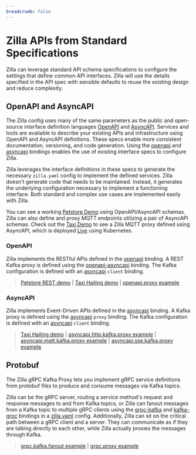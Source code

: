 ```yaml
---
breadcrumb: false
---
```


# Zilla APIs from Standard Specifications

Zilla can leverage standard API schema specifications to configure the settings that define common API interfaces. Zilla will use the details specified in the API spec with sensible defaults to reuse the existing design and reduce complexity.

## OpenAPI and AsyncAPI

The Zilla config uses many of the same parameters as the public and open-source interface definition languages [OpenAPI](https://www.openapis.org/) and [AsyncAPI](https://www.asyncapi.com/). Services and tools are available to describe your existing APIs and infrastructure using OpenAPI and AsyncAPI definitions. These specs enable more consistent documentation, versioning, and code generation. Using the [openapi](../reference/config/bindings/openapi/) and [asyncapi](../reference/config/bindings/asyncapi/README.md) bindings enables the use of existing interface specs to configure Zilla.

Zilla leverages the interface definitions in these specs to generate the necessary `zilla.yaml` config to implement the defined services. Zilla doesn't generate code that needs to be maintained. Instead, it generates the underlying configuration necessary to implement a functioning interface. Both standard and complex use cases are implemented easily with Zilla.

You can see a working [Petstore Demo](https://github.com/aklivity/zilla-demos/tree/main/petstore) using OpenAPI/AsyncAPI schemas. Zilla can also define and proxy MQTT endpoints utilizing a pair of AsyncAPI schemas. Check out the [Taxi Demo](https://github.com/aklivity/zilla-demos/tree/main/taxi) to see a Zilla MQTT proxy defined using AsyncAPI, which is deployed [Live](https://taxi.aklivity.io/) using Kubernetes.

### OpenAPI

Zilla implements the RESTful APIs defined in the [openapi](../reference/config/bindings/openapi/) binding. A REST Kafka proxy is defined using the [openapi-asyncapi](../reference/config/bindings/openapi-asyncapi/) binding. The Kafka configuration is defined with an [asyncapi](../reference/config/bindings/asyncapi/README.md) `client` binding.

> [Petstore REST demo](https://github.com/aklivity/zilla-demos/tree/main/petstore) | [Taxi Hailing demo](https://github.com/aklivity/zilla-demos/tree/main/taxi) | [openapi.proxy example](https://github.com/aklivity/zilla/tree/develop/examples/openapi.proxy)

### AsyncAPI

Zilla implements Event-Driven APIs defined in the [asyncapi](../reference/config/bindings/asyncapi/) binding. A Kafka proxy is defined using the [asyncapi](../reference/config/bindings/asyncapi/) `proxy` binding. The Kafka configuration is defined with an [asyncapi](../reference/config/bindings/asyncapi/README.md) `client` binding.

> [Taxi Hailing demo](https://github.com/aklivity/zilla-demos/tree/main/taxi) | [asyncapi.http.kafka.proxy example](https://github.com/aklivity/zilla/tree/develop/examples/asyncapi.http.kafka.proxy) | [asyncapi.mqtt.kafka.proxy example](https://github.com/aklivity/zilla/tree/develop/examples/asyncapi.mqtt.kafka.proxy) | [asyncapi.sse.kafka.proxy example](https://github.com/aklivity/zilla/tree/develop/examples/asyncapi.sse.kafka.proxy)

## Protobuf

The Zilla gRPC Kafka Proxy lets you implement gRPC service definitions from protobuf files to produce and consume messages via Kafka topics.

Zilla can be the gRPC server, routing a service method's request and response messages to and from Kafka topics, or Zilla can fanout messages from a Kafka topic to multiple gRPC clients using the [grpc-kafka](../reference/config/bindings/grpc-kafka/) and [kafka-grpc](../reference/config/bindings/kafka-grpc/) bindings in a [zilla.yaml](../reference/config/overview.md) config. Additionally, Zilla can sit on the critical path between a gRPC client and a server. They can communicate as if they are talking directly to each other, while Zilla actually proxies the messages through Kafka.

> [grpc.kafka.fanout example](https://github.com/aklivity/zilla/tree/develop/examples/grpc.kafka.fanout) | [grpc.proxy example](https://github.com/aklivity/zilla/tree/develop/examples/grpc.proxy)
